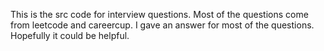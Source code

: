 This is the src code for interview questions. Most of the questions come from leetcode and careercup. I gave an answer for most of the questions. Hopefully it could be helpful.
